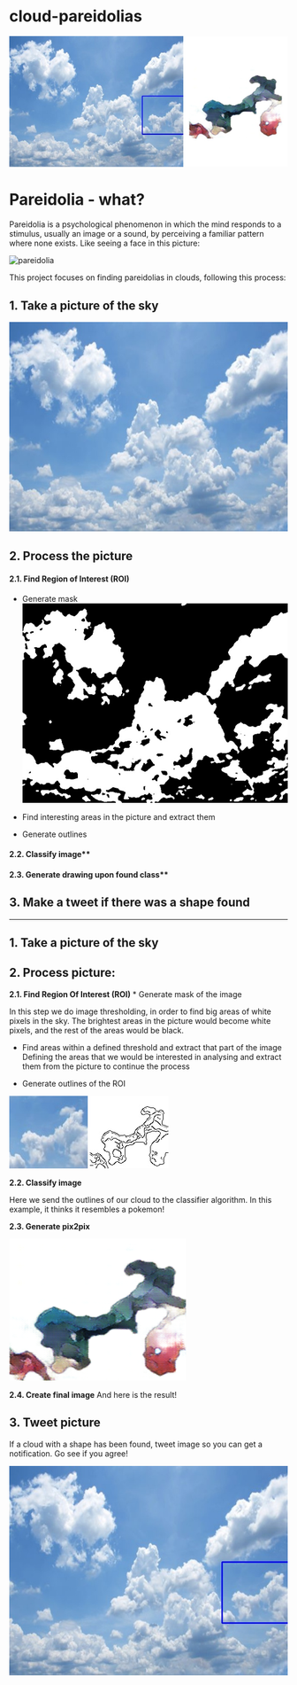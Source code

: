 # cloud-pareidolias
![final image](https://raw.githubusercontent.com/msotomorras/cloud-pareidolias/master/04-Results/final/final_img_0.jpg)

# Pareidolia - what?
Pareidolia is a psychological phenomenon in which the mind responds to a stimulus, usually an image or a sound, by perceiving a familiar pattern where none exists. Like seeing a face in this picture:

![pareidolia](https://www.artnews.com/wp-content/uploads/2017/08/4689253598_ccaa7fe938_b.jpg)

This project focuses on finding pareidolias in clouds, following this process:
## 1. Take a picture of the sky

   ![ img](https://raw.githubusercontent.com/msotomorras/cloud-pareidolias/master/05-Debug/img_0.jpg )
       
## 2. Process the picture

#### 2.1. Find Region of Interest (ROI)
   * Generate mask
   ![mask img](https://raw.githubusercontent.com/msotomorras/cloud-pareidolias/master/05-Debug/img_0_mask.jpg)
   
   * Find interesting areas in the picture and extract them
   
   * Generate outlines
#### 2.2. Classify image**
#### 2.3. Generate drawing upon found class**

## 3. Make a tweet if there was a shape found

-----
## 1. Take a picture of the sky

## 2. Process picture:
**2.1. Find Region Of Interest (ROI)**
    * Generate mask of the image

   In this step we do image thresholding, in order to find big areas of white pixels in the sky. The brightest areas in the picture would become white pixels, and the rest of the areas would be black. 
    

   * Find areas within a defined threshold and extract that part of the image<br/>
    Defining the areas that we would be interested in analysing and extract them from the picture to continue the process<br/>
    

   * Generate outlines of the ROI <br/>

   ![bounding box](https://raw.githubusercontent.com/msotomorras/cloud-pareidolias/master/02-Classify/img_0.jpg)
   ![outlines](https://raw.githubusercontent.com/msotomorras/cloud-pareidolias/master/02-Classify/outlines/img_0.jpg)

**2.2. Classify image**

   Here we send the outlines of our cloud to the classifier algorithm. In this example, it thinks it resembles a pokemon!

**2.3. Generate pix2pix<br/>**

   ![pix2pix](https://raw.githubusercontent.com/msotomorras/cloud-pareidolias/master/04-Results/images/img_0.png)

**2.4. Create final image**
    And here is the result!<br/>
    


## 3. Tweet picture

If a cloud with a shape has been found, tweet image so you can get a notification. Go see if you agree!
    

   ![bounding box](https://raw.githubusercontent.com/msotomorras/cloud-pareidolias/master/04-Results/results/img_0.jpg)
